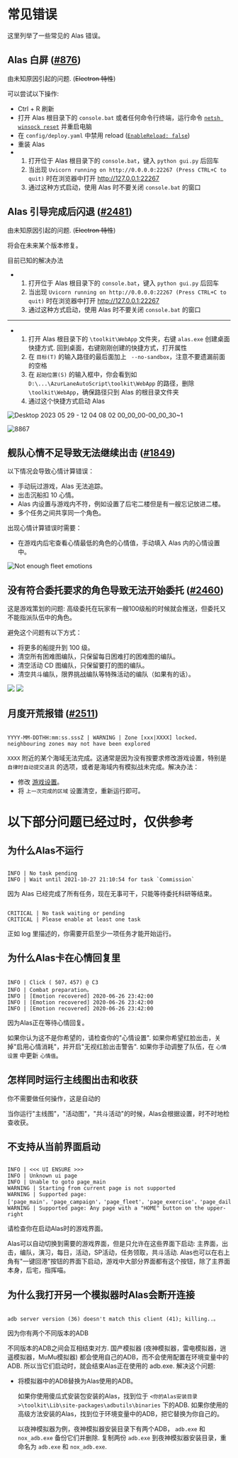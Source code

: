 # 常见错误

这里列举了一些常见的 Alas 错误。


## Alas 白屏 ([#876](https://github.com/LmeSzinc/AzurLaneAutoScript/issues/876))
由未知原因引起的问题. (~~Electron 特性~~)

可以尝试以下操作:
 - Ctrl + R 刷新
 - 打开 Alas 根目录下的 `console.bat` 或者任何命令行终端，运行命令 [`netsh winsock reset`](https://support.microsoft.com/zh-cn/windows/%E4%BF%AE%E5%A4%8D-windows-%E4%B8%AD%E7%9A%84%E4%BB%A5%E5%A4%AA%E7%BD%91%E8%BF%9E%E6%8E%A5%E9%97%AE%E9%A2%98-2311254e-cab8-42d6-90f3-cb0b9f63645f) 并重启电脑
 - 在 `config/deploy.yaml` 中禁用 reload ([`EnableReload: false`](https://github.com/LmeSzinc/AzurLaneAutoScript/blob/master/config/deploy.template.yaml#L88-L91))
 - 重装 Alas
 - 1. 打开位于 Alas 根目录下的 `console.bat`，键入 `python gui.py` 后回车
   2. 当出现 `Uvicorn running on http://0.0.0.0:22267 (Press CTRL+C to quit)` 时在浏览器中打开 http://127.0.0.1:22267
   3. 通过这种方式启动，使用 Alas 时不要关闭 `console.bat` 的窗口

## Alas 引导完成后闪退 ([#2481](https://github.com/LmeSzinc/AzurLaneAutoScript/issues/2481))
由未知原因引起的问题. (~~Electron 特性~~)

将会在未来某个版本修复。

目前已知的解决办法
 - 1. 打开位于 Alas 根目录下的 `console.bat`，键入 `python gui.py` 后回车
   2. 当出现 `Uvicorn running on http://0.0.0.0:22267 (Press CTRL+C to quit)` 时在浏览器中打开 http://127.0.0.1:22267
   3. 通过这种方式启动，使用 Alas 时不要关闭 `console.bat` 的窗口

<hr/>

 - 1. 打开 Alas 根目录下的 `\toolkit\WebApp` 文件夹，右键 `alas.exe` 创建桌面快捷方式. 回到桌面，右键刚刚创建的快捷方式，打开属性
   1. 在 `目标(T)` 的输入路径的最后面加上 ` --no-sandbox`，注意不要遗漏前面的空格
   2. 在 `起始位置(S)` 的输入框中，你会看到如 `D:\...\AzurLaneAutoScript\toolkit\WebApp` 的路径，删除 `\toolkit\WebApp`，确保路径只到 Alas 的根目录文件夹
   3. 通过这个快捷方式启动 Alas


![Desktop 2023 05 29 - 12 04 08 02 00_00_00-00_00_30~1](/manual/quick-start/errors/whitescreen1.gif)


![8867](/manual/quick-start/errors/whitescreen2.gif)


## 舰队心情不足导致无法继续出击 ([#1849](https://github.com/LmeSzinc/AzurLaneAutoScript/issues/1849))

以下情况会导致心情计算错误：

  - 手动玩过游戏，Alas 无法追踪。
  - 出击沉船扣 10 心情。
  - Alas 内设置与游戏内不符，例如设置了后宅二楼但是有一艘忘记放进二楼。
  - 多个任务之间共享同一个角色。

出现心情计算错误时需要：
- 在游戏内后宅查看心情最低的角色的心情值，手动填入 Alas 内的心情设置中。

![Not enough fleet emotions](/manual/quick-start/errors/201313401-1eed6178-bf4d-411d-950e-74ab6fbef1c6.png)

## 没有符合委托要求的角色导致无法开始委托 ([#2460](https://github.com/LmeSzinc/AzurLaneAutoScript/issues/2460))

这是游戏策划的问题: 高级委托在玩家有一艘100级船的时候就会推送，但委托又不能指派队伍中的角色。

避免这个问题有以下方式：

- 将更多的船提升到 100 级。
- 清空所有困难图编队，只保留每日困难打的困难图的编队。
- 清空活动 CD 图编队，只保留要打的图的编队。
- 清空共斗编队，限界挑战编队等特殊活动的编队（如果有的话）。

![](/manual/quick-start/errors/230404498-2b5a07d8-fd2f-4a32-a80a-4fec6a911dc8.png)
![](/manual/quick-start/errors/230404599-2ebb89bd-b8f5-4898-b255-99731c64336c.png)
## 月度开荒报错 ([#2511](https://github.com/LmeSzinc/AzurLaneAutoScript/issues/2511))

```shell

YYYY-MM-DDTHH:mm:ss.sssZ | WARNING | Zone [xxx|XXXX] locked，neighbouring zones may not have been explored

```

`XXXX` 附近的某个海域无法完成。这通常是因为没有按要求修改游戏设置，特别是 `自律时自动提交道具` 的选项，或者是海域内有模拟战未完成。解决办法：
- 修改 [游戏设置](../game/game-settings.md)。
- 将 `上一次完成的区域` 设置清空，重新运行即可。

# 以下部分问题已经过时，仅供参考

## 为什么Alas不运行

```shell

INFO | No task pending
INFO | Wait until 2021-10-27 21:10:54 for task `Commission`

```

因为 Alas 已经完成了所有任务，现在无事可干，只能等待委托科研等结束。

```shell

CRITICAL | No task waiting or pending
CRITICAL | Please enable at least one task

```

正如 log 里描述的，你需要开启至少一项任务才能开始运行。



## 为什么Alas卡在心情回复里

```shell

INFO | Click ( 507，457) @ C3
INFO | Combat preparation。
INFO | [Emotion recovered] 2020-06-26 23:42:00
INFO | [Emotion recovered] 2020-06-26 23:42:00
INFO | [Emotion recovered] 2020-06-26 23:42:00

```

因为Alas正在等待心情回复。

如果你认为这不是你希望的，请检查你的"心情设置". 如果你希望红脸出击，关掉"启用心情消耗"，并开启"无视红脸出击警告". 如果你手动调整了队伍，在 `心情设置` 中更新 `心情值`。

## 怎样同时运行主线图出击和收获


你不需要做任何操作，这是自动的

当你运行"主线图"，"活动图"，"共斗活动"的时候，Alas会根据设置，时不时地检查收获。



## 不支持从当前界面启动

```shell

INFO | <<< UI ENSURE >>>
INFO | Unknown ui page
INFO | Unable to goto page_main
WARNING | Starting from current page is not supported
WARNING | Supported page: ['page_main'，'page_campaign'，'page_fleet'，'page_exercise'，'page_daily'，'page_event'，'page_sp'，'page_mission'，'page_raid']
WARNING | Supported page: Any page with a "HOME" button on the upper-right

```

请检查你在启动Alas时的游戏界面。

Alas可以自动切换到需要的游戏界面，但是只允许在这些界面下启动: 主界面，出击，编队，演习，每日，活动，SP活动，任务领取，共斗活动. Alas也可以在右上角有"一键回港"按钮的界面下启动，游戏中大部分界面都有这个按钮，除了主界面本身，后宅，指挥喵。



## 为什么我打开另一个模拟器时Alas会断开连接

```shell

adb server version (36) doesn't match this client (41); killing..。

```


因为你有两个不同版本的ADB

不同版本的ADB之间会互相结束对方. 国产模拟器 (夜神模拟器，雷电模拟器，逍遥模拟器，MuMu模拟器) 都会使用自己的ADB，而不会使用配置在环境变量中的ADB. 所以当它们启动时，就会结束Alas正在使用的 adb.exe. 解决这个问题:

- 将模拟器中的ADB替换为Alas使用的ADB。

  如果你使用傻瓜式安装包安装的Alas，找到位于 `<你的Alas安装目录>\toolkit\Lib\site-packages\adbutils\binaries` 下的ADB. 如果你使用的高级方法安装的Alas，找到位于环境变量中的ADB，把它替换为你自己的。

  以夜神模拟器为例，夜神模拟器安装目录下有两个ADB， `adb.exe` 和 `nox_adb.exe` 备份它们并删除. 复制两份 `adb.exe` 到夜神模拟器安装目录，重命名为 `adb.exe` 和 `nox_adb.exe`.
